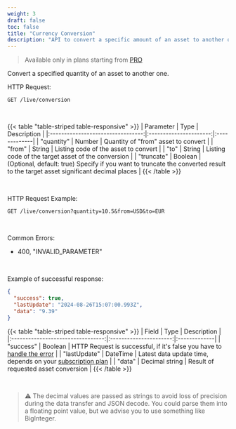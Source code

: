 ```yaml
---
weight: 3
draft: false
toc: false
title: "Currency Conversion"
description: "API to convert a specific amount of an asset to another one"
---
```


> Available only in plans starting from [PRO](/docs/pricing/)

Convert a specified quantity of an asset to another one.

HTTP Request:
```
GET /live/conversion
```

<br>

{{< table "table-striped table-responsive" >}}
|      Parameter                    |   Type                 |  Description |
|:---------------------------------:|:----------------------:|:-------------|
| "quantity"                        | Number                 | Quantity of "from" asset to convert |
| "from"                            | String                 | Listing code of the asset to convert |
| "to"                              | String                 | Listing code of the target asset of the conversion |
| "truncate"                        | Boolean                | (Optional, default: true) Specify if you want to truncate the converted result to the target asset significant decimal places |
{{< /table >}}

<br>

HTTP Request Example:
```
GET /live/conversion?quantity=10.5&from=USD&to=EUR
```

<br>

Common Errors:
- 400, "INVALID_PARAMETER"

<br>

Example of successful response:
```json
{
  "success": true,
  "lastUpdate": "2024-08-26T15:07:00.993Z",
  "data": "9.39"
}
```

{{< table "table-striped table-responsive" >}}
|      Field                        |   Type                 |  Description |
|:---------------------------------:|:----------------------:|:-------------|
| "success"                         | Boolean                | HTTP Request is successful, if it's false you have to [handle the error](/docs/quickstart/errors/) |
| "lastUpdate"                      | DateTime               | Latest data update time, depends on your [subscription plan](/docs/pricing/) |
| "data"                            | Decimal string         | Result of requested asset conversion |
{{< /table >}}

<br>

> ⚠️ The decimal values are passed as strings to avoid loss of precision during the data transfer and JSON decode.
> You could parse them into a floating point value, but we advise you to use something like BigInteger.
